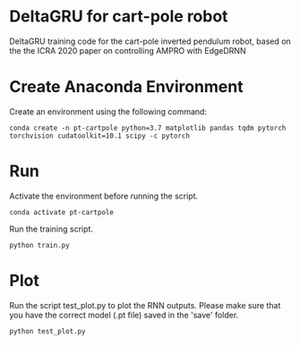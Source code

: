 # DeltaGRU for cart-pole robot
DeltaGRU training code for the cart-pole inverted pendulum robot, based on the the ICRA 2020 paper on controlling AMPRO with EdgeDRNN

# Create Anaconda Environment
Create an environment using the following command:
```
conda create -n pt-cartpole python=3.7 matplotlib pandas tqdm pytorch torchvision cudatoolkit=10.1 scipy -c pytorch
```

# Run
Activate the environment before running the script.
```
conda activate pt-cartpole
```
Run the training script.
```
python train.py
```

# Plot
Run the script test_plot.py to plot the RNN outputs. Please make sure that you have the correct model (.pt file) saved in the 'save' folder.
```
python test_plot.py
```
